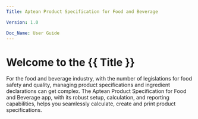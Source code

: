 ```yaml
---
Title: Aptean Product Specification for Food and Beverage

Version: 1.0

Doc_Name: User Guide
---
```


# Welcome to the {{ Title }}

For the food and beverage industry, with the number of legislations for food safety and quality, managing product specifications and ingredient declarations can get complex.
The Aptean Product Specification for Food and Beverage app, with its robust setup, calculation, and reporting capabilities, helps you seamlessly calculate, create and print product specifications.

